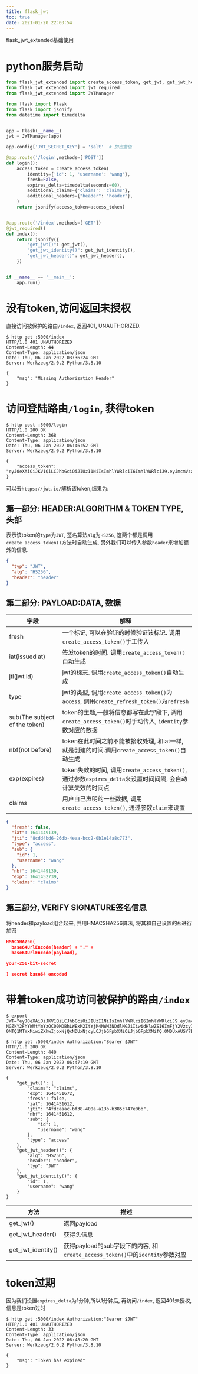 ```yaml
---
title: flask_jwt
toc: true
date: 2021-01-20 22:03:54
---
```


flask_jwt_extended基础使用

# python服务启动
```python
from flask_jwt_extended import create_access_token, get_jwt, get_jwt_header, get_jwt_identity
from flask_jwt_extended import jwt_required
from flask_jwt_extended import JWTManager

from flask import Flask
from flask import jsonify
from datetime import timedelta


app = Flask(__name__)
jwt = JWTManager(app)

app.config['JWT_SECRET_KEY'] = 'salt'  # 加密盐值

@app.route('/login',methods=['POST'])
def login():
    access_token = create_access_token(
        identity={'id': 1, 'username': 'wang'},
        fresh=False,
        expires_delta=timedelta(seconds=60),
        additional_claims={'claims': 'claims'},
        additional_headers={"header": "header"},
    )
    return jsonify(access_token=access_token)


@app.route('/index',methods=['GET'])
@jwt_required()
def index():
    return jsonify({
        "get_jwt()": get_jwt(),
        "get_jwt_identity()": get_jwt_identity(),
        "get_jwt_header()": get_jwt_header(),
    })


if __name__ == '__main__':
    app.run()
```

# 没有token,访问返回未授权

直接访问被保护的路由`/index`, 返回401, UNAUTHORIZED.
```shell
$ http get :5000/index
HTTP/1.0 401 UNAUTHORIZED
Content-Length: 44
Content-Type: application/json
Date: Thu, 06 Jan 2022 03:36:24 GMT
Server: Werkzeug/2.0.2 Python/3.8.10

{
    "msg": "Missing Authorization Header"
}
```

# 访问登陆路由`/login`, 获得token
```shell
$ http post :5000/login
HTTP/1.0 200 OK
Content-Length: 368
Content-Type: application/json
Date: Thu, 06 Jan 2022 06:46:52 GMT
Server: Werkzeug/2.0.2 Python/3.8.10

{
    "access_token": "eyJ0eXAiOiJKV1QiLCJhbGciOiJIUzI1NiIsImhlYWRlciI6ImhlYWRlciJ9.eyJmcmVzaCI6ZmFsc2UsImlhdCI6MTY0MTQ1MTYxMiwianRpIjoiNGZkY2FhYWMtYmYzOC00MDBhLWExM2ItYjM4NWM3NDdlMGJiIiwidHlwZSI6ImFjY2VzcyIsInN1YiI6eyJpZCI6MSwidXNlcm5hbWUiOiJ3YW5nIn0sIm5iZiI6MTY0MTQ1MTYxMiwiZXhwIjoxNjQxNDUxNjcyLCJjbGFpbXMiOiJjbGFpbXMifQ.OMDUxAUSY7DzFYdTBvLmotzAzHOJ9f3mDczXpBGxoYk"
}

```

可以去`https://jwt.io/`解析该token,结果为:

## 第一部分: HEADER:ALGORITHM & TOKEN TYPE, 头部
表示该token的`type`为`JWT`, 签名算法`alg`为`HS256`, 这两个都是调用`create_access_token()`方法时自动生成, 另外我们可以传入参数`header`来增加额外的信息.
```json
{
  "typ": "JWT",
  "alg": "HS256",
  "header": "header"
}
```

## 第二部分: PAYLOAD:DATA, 数据

字段|解释
--|--
fresh|一个标记, 可以在验证的时候验证该标记. 调用`create_access_token()`手工传入
iat(issued at)|签发token的时间. 调用`create_access_token()`自动生成
jti(jwt id)|jwt的标志. 调用`create_access_token()`自动生成
type|jwt的类型, 调用`create_access_token()`为`access`, 调用`create_refresh_token()`为`refresh`
sub(The subject of the token)|token的主题,一般将信息都写在此字段下, 调用`create_access_token()`时手动传入, `identity`参数对应的数据
nbf(not before)|token在此时间之前不能被接收处理, 和iat一样, 就是创建的时间.调用`create_access_token()`自动生成
exp(expires)|token失效的时间, 调用`create_access_token()`, 通过参数`expires_delta`来设置时间间隔, 会自动计算失效的时间点
claims|用户自己声明的一些数据, 调用`create_access_token()`, 通过参数`claim`来设置
```json
{
  "fresh": false,
  "iat": 1641449139,
  "jti": "8cdd4bd6-26db-4eaa-bcc2-0b1e14a8c773",
  "type": "access",
  "sub": {
    "id": 1,
    "username": "wang"
  },
  "nbf": 1641449139,
  "exp": 1641452739,
  "claims": "claims"
}
```

## 第三部分, VERIFY SIGNATURE签名信息
将header和payload组合起来, 并用HMACSHA256算法, 将其和自己设置的`盐`进行加密
```json
HMACSHA256(
  base64UrlEncode(header) + "." +
  base64UrlEncode(payload),
  
your-256-bit-secret

) secret base64 encoded
```


# 带着token成功访问被保护的路由`/index`
```shell
$ export JWT="eyJ0eXAiOiJKV1QiLCJhbGciOiJIUzI1NiIsImhlYWRlciI6ImhlYWRlciJ9.eyJmcmVzaCI6ZmFsc2UsImlhdCI6MTY0MTQ1MTYxMiwianRpIjoi
NGZkY2FhYWMtYmYzOC00MDBhLWExM2ItYjM4NWM3NDdlMGJiIiwidHlwZSI6ImFjY2VzcyIsInN1YiI6eyJpZCI6MSwidXNlcm5hbWUiOiJ3YW5nIn0sIm5iZiI6MTY
0MTQ1MTYxMiwiZXhwIjoxNjQxNDUxNjcyLCJjbGFpbXMiOiJjbGFpbXMifQ.OMDUxAUSY7DzFYdTBvLmotzAzHOJ9f3mDczXpBGxoYk"

$ http get :5000/index Authorization:"Bearer $JWT"
HTTP/1.0 200 OK
Content-Length: 440
Content-Type: application/json
Date: Thu, 06 Jan 2022 06:47:19 GMT
Server: Werkzeug/2.0.2 Python/3.8.10

{
    "get_jwt()": {
        "claims": "claims",
        "exp": 1641451672,
        "fresh": false,
        "iat": 1641451612,
        "jti": "4fdcaaac-bf38-400a-a13b-b385c747e0bb",
        "nbf": 1641451612,
        "sub": {
            "id": 1,
            "username": "wang"
        },
        "type": "access"
    },
    "get_jwt_header()": {
        "alg": "HS256",
        "header": "header",
        "typ": "JWT"
    },
    "get_jwt_identity()": {
        "id": 1,
        "username": "wang"
    }
}
```

方法|描述
--|--
get_jwt()|返回payload
get_jwt_header()|获得头信息
get_jwt_identity()|获得payload的sub字段下的内容, 和`create_access_token()`中的`identity`参数对应


# token过期
因为我们设置`expires_delta`为1分钟,所以1分钟后, 再访问`/index`, 返回401未授权, 信息是token过时

```shell
$ http get :5000/index Authorization:"Bearer $JWT"
HTTP/1.0 401 UNAUTHORIZED
Content-Length: 33
Content-Type: application/json
Date: Thu, 06 Jan 2022 06:48:20 GMT
Server: Werkzeug/2.0.2 Python/3.8.10

{
    "msg": "Token has expired"
}

```
